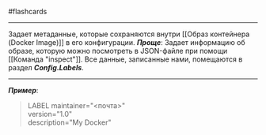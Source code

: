 #flashcards
***
Задает метаданные, которые сохраняются внутри [[Образ контейнера (Docker Image)]] в его конфигурации.
***Проще***:
	Задает информацию об образе, которую можно посмотреть в JSON-файле при помощи [[Команда "inspect"]]. Все данные, записанные нами, помещаются в раздел ***Config.Labels***.
***
***Пример***:
>LABEL maintainer="<почта>" \
>version="1.0" \
>description="My Docker"
<!--SR:!2025-10-07,1,210-->